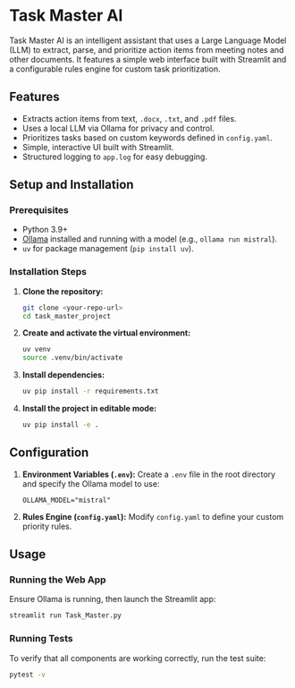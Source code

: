 # Task Master AI

Task Master AI is an intelligent assistant that uses a Large Language Model (LLM) to extract, parse, and prioritize action items from meeting notes and other documents. It features a simple web interface built with Streamlit and a configurable rules engine for custom task prioritization.

## Features

-   Extracts action items from text, `.docx`, `.txt`, and `.pdf` files.
-   Uses a local LLM via Ollama for privacy and control.
-   Prioritizes tasks based on custom keywords defined in `config.yaml`.
-   Simple, interactive UI built with Streamlit.
-   Structured logging to `app.log` for easy debugging.

## Setup and Installation

### Prerequisites

-   Python 3.9+
-   [Ollama](https://ollama.com/) installed and running with a model (e.g., `ollama run mistral`).
-   `uv` for package management (`pip install uv`).

### Installation Steps

1.  **Clone the repository:**
    ```bash
    git clone <your-repo-url>
    cd task_master_project
    ```

2.  **Create and activate the virtual environment:**
    ```bash
    uv venv
    source .venv/bin/activate
    ```

3.  **Install dependencies:**
    ```bash
    uv pip install -r requirements.txt
    ```

4.  **Install the project in editable mode:**
    ```bash
    uv pip install -e .
    ```

## Configuration

1.  **Environment Variables (`.env`):**
    Create a `.env` file in the root directory and specify the Ollama model to use:
    ```env
    OLLAMA_MODEL="mistral"
    ```

2.  **Rules Engine (`config.yaml`):**
    Modify `config.yaml` to define your custom priority rules.

## Usage

### Running the Web App

Ensure Ollama is running, then launch the Streamlit app:

```bash
streamlit run Task_Master.py
```

### Running Tests

To verify that all components are working correctly, run the test suite:

```bash
pytest -v
```